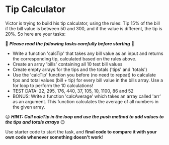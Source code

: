 # Tip Calculator

Victor is trying to build his tip calculator, using the rules: Tip 15% of the bill if the bill value is between 50 and 300, and if the value is different, the tip is 20%. So here are your tasks:

🚨 **_Please read the following tasks carefully before starting_** 🚨

- Write a function 'calcTip' that takes any bill value as an input and returns the corresponding tip, calculated based on the rules above.
- Create an array 'bills' containing all 10 test bill values
- Create empty arrays for the tips and the totals ('tips' and 'totals')
- Use the 'calcTip' function you before (no need to repeat) to calculate tips and total values (bill + tip) for every bill value in the bills array. Use a for loop to perform the 10 calculations!
- TEST DATA: 22, 295, 176, 440, 37, 105, 10, 1100, 86 and 52
- BONUS: Write a function 'calcAverage' which takes an array called 'arr' as an argument. This function calculates the average of all numbers in the given array.

😉 **_HINT: Call calcTip in the loop and use the push method to add values to the tips and totals arrays_** 😉

Use starter code to start the task, and **final code to compare it with your own code whenever something doesn't work**!
